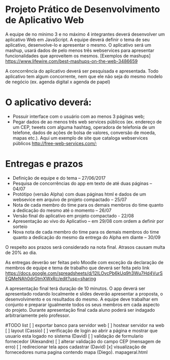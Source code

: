 # Projeto Prático de Desenvolvimento de Aplicativo Web
A equipe de no mínimo 3 e no máximo 4 integrantes deverá desenvolver um aplicativo Web em JavaScript.
A equipe deverá definir o tema de seu aplicativo, desenvolve-lo e apresentar o mesmo.
O aplicativo será um mashup, usará dados de pelo menos três webservices para apresentar funcionalidades que aproveitem os mesmos.  [Exemplos de mashups] https://www.lifewire.com/best-mashups-on-the-web-3486659

A concorrência do aplicativo deverá ser pesquisada e apresentada. Todo aplicativo tem algum concorrente, nem que ele não seja do mesmo modelo de negócio (ex. agenda digital x agenda de papel)



# O aplicativo deverá:
  - Possuir interface com o usuário com ao menos 3 páginas web;
  - Pegar dados de ao menos três web services públicos (ex. endereço de um CEP, tweets com alguma hashtag, operadora de telefonia de um telefone, dados de ações de bolsa de valores, conversão de moeda, mapas etc.). Aqui um exemplo de site que cataloga webservices públicos http://free-web-services.com/;


# Entregas e prazos


  - Definição de equipe e do tema – 27/06/2017
  - Pesquisa de concorrências do app em texto de até duas páginas – 04/07
  - Protótipo (versão Alpha) com duas páginas html e dados de um websevice em arquivo de projeto compactado – 25/07
  - Nota de cada membro do time para os demais membros do time quanto a dedicação do mesmo até o momento – 26/07
  - Versão final do aplicativo em projeto compactado - 22/08
  - Apresentação ao vivo do Aplicativo – em 29/08 com ordem a definir por sorteio
  - Nova nota de cada membro do time para os demais membros do time quanto a dedicação do mesmo da entrega do Alpha em diante – 30/09
  
O respeito aos prazos será considerado na nota final. Atrasos causam multa de 20% ao dia.

As entregas deverão ser feitas pelo Moodle com exceção da declaração de membros de equipe e tema de trabalho que deverá ser feita pelo link https://docs.google.com/spreadsheets/d/12ILOvcPb6kUq9h3Wu7Hd4VurSEQMeNAh0drGtmXWxRc/edit?usp=sharing

A apresentação final terá duração de 10 minutos. O app deverá ser apresentado rodando localmente e slides deverão apresentar a proposta, o desenvolvimento e os resultados do mesmo. A equipe deve trabalhar em conjunto e preparar igualmente todos os seus membros em cada aspecto do projeto. Durante apresentação final cada aluno poderá ser indagado arbitrariamente pelo
professor.

#TODO list
 [ ] exportar banco para servidor web
 [ ] hostear servidor na web
 [ ] layout (Cassio)
 [ ] verificação de login ao abrir a página e mostrar que usuario esta logado no sistema (David)
 [ ] validação de formulario fornecedor (Alexandre)
 [ ] alterar validação do campo CEP (mensagem de erro)
 [ ] redirecionar tela apos cadastrar (David)
 [x] visualização de fornecedores numa pagina contendo mapa (Diego). mapageral.html
